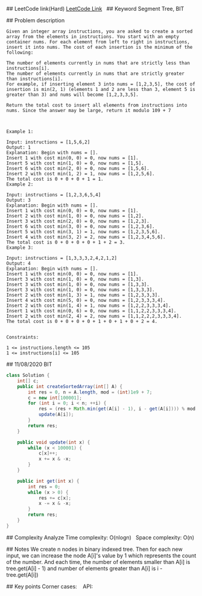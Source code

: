 ## LeetCode link(Hard)
[LeetCode Link](https://leetcode.com/problems/create-sorted-array-through-instructions/)
 
## Keyword
Segment Tree, BIT

## Problem description
```
Given an integer array instructions, you are asked to create a sorted array from the elements in instructions. You start with an empty container nums. For each element from left to right in instructions, insert it into nums. The cost of each insertion is the minimum of the following:

The number of elements currently in nums that are strictly less than instructions[i].
The number of elements currently in nums that are strictly greater than instructions[i].
For example, if inserting element 3 into nums = [1,2,3,5], the cost of insertion is min(2, 1) (elements 1 and 2 are less than 3, element 5 is greater than 3) and nums will become [1,2,3,3,5].

Return the total cost to insert all elements from instructions into nums. Since the answer may be large, return it modulo 109 + 7

 

Example 1:

Input: instructions = [1,5,6,2]
Output: 1
Explanation: Begin with nums = [].
Insert 1 with cost min(0, 0) = 0, now nums = [1].
Insert 5 with cost min(1, 0) = 0, now nums = [1,5].
Insert 6 with cost min(2, 0) = 0, now nums = [1,5,6].
Insert 2 with cost min(1, 2) = 1, now nums = [1,2,5,6].
The total cost is 0 + 0 + 0 + 1 = 1.
Example 2:

Input: instructions = [1,2,3,6,5,4]
Output: 3
Explanation: Begin with nums = [].
Insert 1 with cost min(0, 0) = 0, now nums = [1].
Insert 2 with cost min(1, 0) = 0, now nums = [1,2].
Insert 3 with cost min(2, 0) = 0, now nums = [1,2,3].
Insert 6 with cost min(3, 0) = 0, now nums = [1,2,3,6].
Insert 5 with cost min(3, 1) = 1, now nums = [1,2,3,5,6].
Insert 4 with cost min(3, 2) = 2, now nums = [1,2,3,4,5,6].
The total cost is 0 + 0 + 0 + 0 + 1 + 2 = 3.
Example 3:

Input: instructions = [1,3,3,3,2,4,2,1,2]
Output: 4
Explanation: Begin with nums = [].
Insert 1 with cost min(0, 0) = 0, now nums = [1].
Insert 3 with cost min(1, 0) = 0, now nums = [1,3].
Insert 3 with cost min(1, 0) = 0, now nums = [1,3,3].
Insert 3 with cost min(1, 0) = 0, now nums = [1,3,3,3].
Insert 2 with cost min(1, 3) = 1, now nums = [1,2,3,3,3].
Insert 4 with cost min(5, 0) = 0, now nums = [1,2,3,3,3,4].
​​​​​​​Insert 2 with cost min(1, 4) = 1, now nums = [1,2,2,3,3,3,4].
​​​​​​​Insert 1 with cost min(0, 6) = 0, now nums = [1,1,2,2,3,3,3,4].
​​​​​​​Insert 2 with cost min(2, 4) = 2, now nums = [1,1,2,2,2,3,3,3,4].
The total cost is 0 + 0 + 0 + 0 + 1 + 0 + 1 + 0 + 2 = 4.
 

Constraints:

1 <= instructions.length <= 105
1 <= instructions[i] <= 105
```
## 11/08/2020 BIT
```java
class Solution {
    int[] c;
    public int createSortedArray(int[] A) {
        int res = 0, n = A.length, mod = (int)1e9 + 7;
        c = new int[100001];
        for (int i = 0; i < n; ++i) {
            res = (res + Math.min(get(A[i] - 1), i - get(A[i]))) % mod;
            update(A[i]);
        }
        return res;
    }

    public void update(int x) {
        while (x < 100001) {
            c[x]++;
            x += x & -x;
        }
    }

    public int get(int x) {
        int res = 0;
        while (x > 0) {
            res += c[x];
            x -= x & -x;
        }
        return res;
    }
}
```

## Complexity Analyze
Time complexity: O(nlogn)  
Space complexity: O(n)

## Notes
We create n nodes in binary indexed tree. Then for each new input, we can increase the node A[i]'s value by 1 which represents the count of the number. And each time, the number of elements smaller than A[i] is tree.get(A[i] - 1) and number of elements greater than A[i] is i - tree.get(A[i])  

## Key points
Corner cases:   
API: